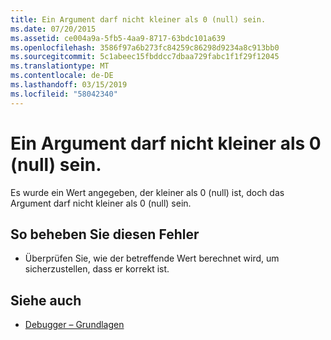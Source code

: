 ```yaml
---
title: Ein Argument darf nicht kleiner als 0 (null) sein.
ms.date: 07/20/2015
ms.assetid: ce004a9a-5fb5-4aa9-8717-63bdc101a639
ms.openlocfilehash: 3586f97a6b273fc84259c86298d9234a8c913bb0
ms.sourcegitcommit: 5c1abeec15fbddcc7dbaa729fabc1f1f29f12045
ms.translationtype: MT
ms.contentlocale: de-DE
ms.lasthandoff: 03/15/2019
ms.locfileid: "58042340"
---
```

# <a name="argument-cannot-be-less-than-zero"></a>Ein Argument darf nicht kleiner als 0 (null) sein.
Es wurde ein Wert angegeben, der kleiner als 0 (null) ist, doch das Argument darf nicht kleiner als 0 (null) sein.  
  
## <a name="to-correct-this-error"></a>So beheben Sie diesen Fehler  
  
-   Überprüfen Sie, wie der betreffende Wert berechnet wird, um sicherzustellen, dass er korrekt ist.  
  
## <a name="see-also"></a>Siehe auch

- [Debugger – Grundlagen](/visualstudio/debugger/debugger-basics)
